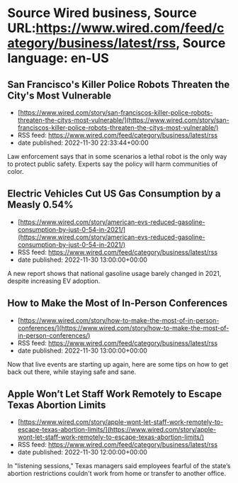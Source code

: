 # Source Wired business, Source URL:https://www.wired.com/feed/category/business/latest/rss, Source language: en-US

## San Francisco's Killer Police Robots Threaten the City's Most Vulnerable
 - [https://www.wired.com/story/san-franciscos-killer-police-robots-threaten-the-citys-most-vulnerable/](https://www.wired.com/story/san-franciscos-killer-police-robots-threaten-the-citys-most-vulnerable/)
 - RSS feed: https://www.wired.com/feed/category/business/latest/rss
 - date published: 2022-11-30 22:33:44+00:00

Law enforcement says that in some scenarios a lethal robot is the only way to protect public safety. Experts say the policy will harm communities of color.

## Electric Vehicles Cut US Gas Consumption by a Measly 0.54%
 - [https://www.wired.com/story/american-evs-reduced-gasoline-consumption-by-just-0-54-in-2021/](https://www.wired.com/story/american-evs-reduced-gasoline-consumption-by-just-0-54-in-2021/)
 - RSS feed: https://www.wired.com/feed/category/business/latest/rss
 - date published: 2022-11-30 13:00:00+00:00

A new report shows that national gasoline usage barely changed in 2021, despite increasing EV adoption.

## How to Make the Most of In-Person Conferences
 - [https://www.wired.com/story/how-to-make-the-most-of-in-person-conferences/](https://www.wired.com/story/how-to-make-the-most-of-in-person-conferences/)
 - RSS feed: https://www.wired.com/feed/category/business/latest/rss
 - date published: 2022-11-30 13:00:00+00:00

Now that live events are starting up again, here are some tips on how to get back out there, while staying safe and sane.

## Apple Won’t Let Staff Work Remotely to Escape Texas Abortion Limits
 - [https://www.wired.com/story/apple-wont-let-staff-work-remotely-to-escape-texas-abortion-limits/](https://www.wired.com/story/apple-wont-let-staff-work-remotely-to-escape-texas-abortion-limits/)
 - RSS feed: https://www.wired.com/feed/category/business/latest/rss
 - date published: 2022-11-30 12:00:00+00:00

In "listening sessions," Texas managers said employees fearful of the state’s abortion restrictions couldn't work from home or transfer to another office.
